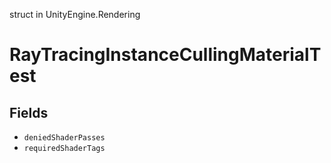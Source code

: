 struct in UnityEngine.Rendering
# RayTracingInstanceCullingMaterialTest

## Fields
- `deniedShaderPasses`
- `requiredShaderTags`
